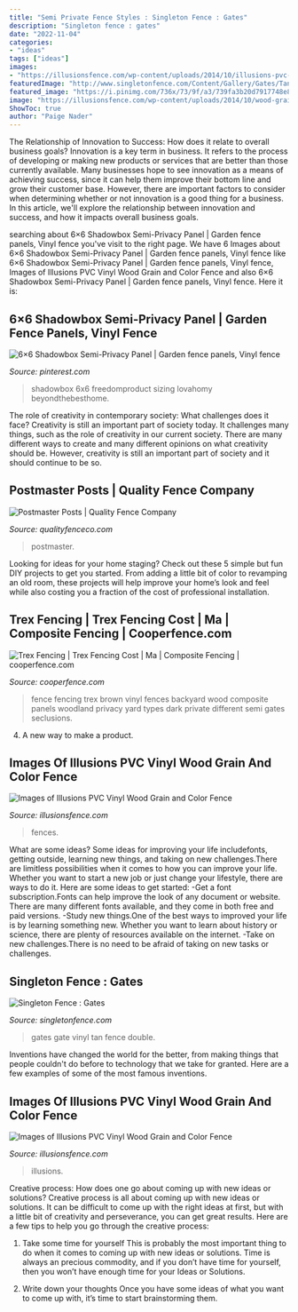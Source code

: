 ```yaml
---
title: "Semi Private Fence Styles : Singleton Fence : Gates"
description: "Singleton fence : gates"
date: "2022-11-04"
categories:
- "ideas"
tags: ["ideas"]
images:
- "https://illusionsfence.com/wp-content/uploads/2014/10/illusions-pvc-vinyl-fence-board-on-board-panels.jpg"
featuredImage: "http://www.singletonfence.com/Content/Gallery/Gates/TanDoubleGate.jpg"
featured_image: "https://i.pinimg.com/736x/73/9f/a3/739fa3b20d7917748e83e4b9302b7459.jpg"
image: "https://illusionsfence.com/wp-content/uploads/2014/10/wood-grain-pvc-vinyl-privacy-fencing-illusions-copy.jpg"
ShowToc: true
author: "Paige Nader"
---
```



The Relationship of Innovation to Success: How does it relate to overall business goals?
Innovation is a key term in business. It refers to the process of developing or making new products or services that are better than those currently available. Many businesses hope to see innovation as a means of achieving success, since it can help them improve their bottom line and grow their customer base. However, there are important factors to consider when determining whether or not innovation is a good thing for a business. In this article, we'll explore the relationship between innovation and success, and how it impacts overall business goals.

	

		
searching about 6×6 Shadowbox Semi-Privacy Panel | Garden fence panels, Vinyl fence you've visit to the right page. We have 6 Images about 6×6 Shadowbox Semi-Privacy Panel | Garden fence panels, Vinyl fence like 6×6 Shadowbox Semi-Privacy Panel | Garden fence panels, Vinyl fence, Images of Illusions PVC Vinyl Wood Grain and Color Fence and also 6×6 Shadowbox Semi-Privacy Panel | Garden fence panels, Vinyl fence. Here it is:
		
    
## 6×6 Shadowbox Semi-Privacy Panel | Garden Fence Panels, Vinyl Fence

<img loading=lazy src="https://i.pinimg.com/736x/73/9f/a3/739fa3b20d7917748e83e4b9302b7459.jpg" onerror="this.onerror=null;this.src='https://tse4.mm.bing.net/th?id=OIP.yMLvkChNpdCKbRez99739wHaHa&amp;pid=15.1';" alt="6×6 Shadowbox Semi-Privacy Panel | Garden fence panels, Vinyl fence">

_Source: pinterest.com_

>shadowbox 6x6 freedomproduct sizing lovahomy beyondthebesthome. 

	

The role of creativity in contemporary society: What challenges does it face?
Creativity is still an important part of society today. It challenges many things, such as the role of creativity in our current society. There are many different ways to create and many different opinions on what creativity should be. However, creativity is still an important part of society and it should continue to be so.

    
## Postmaster Posts | Quality Fence Company

<img loading=lazy src="http://www.qualityfenceco.com/wp-content/uploads/2011/05/wood-postmaster-15.jpg" onerror="this.onerror=null;this.src='https://tse4.mm.bing.net/th?id=OIP.TIVluL2kCXq-WKwbUYOazAHaFj&amp;pid=15.1';" alt="Postmaster Posts | Quality Fence Company">

_Source: qualityfenceco.com_

>postmaster. 

	

Looking for ideas for your home staging? Check out these 5 simple but fun DIY projects to get you started. From adding a little bit of color to revamping an old room, these projects will help improve your home’s look and feel while also costing you a fraction of the cost of professional installation.

    
## Trex Fencing | Trex Fencing Cost | Ma | Composite Fencing | Cooperfence.com

<img loading=lazy src="http://www.cooperfence.com/wp-content/uploads/2010/12/trex-seclusions-woodland-brown-dark-fence-big-028.jpg" onerror="this.onerror=null;this.src='https://tse2.mm.bing.net/th?id=OIP.rR_2326D0xrTsZBWs1bFfAHaFr&amp;pid=15.1';" alt="Trex Fencing | Trex Fencing Cost | Ma | Composite Fencing | cooperfence.com">

_Source: cooperfence.com_

>fence fencing trex brown vinyl fences backyard wood composite panels woodland privacy yard types dark private different semi gates seclusions. 

	

4. A new way to make a product.

    
## Images Of Illusions PVC Vinyl Wood Grain And Color Fence

<img loading=lazy src="https://illusionsfence.com/wp-content/uploads/2014/10/illusions-pvc-vinyl-fence-board-on-board-panels.jpg" onerror="this.onerror=null;this.src='https://tse4.mm.bing.net/th?id=OIP.lZSulugGRduTXvjUIV1udAHaLX&amp;pid=15.1';" alt="Images of Illusions PVC Vinyl Wood Grain and Color Fence">

_Source: illusionsfence.com_

>fences. 

	

What are some ideas?
Some ideas for improving your life includefonts, getting outside, learning new things, and taking on new challenges.There are limitless possibilities when it comes to how you can improve your life. Whether you want to start a new job or just change your lifestyle, there are ways to do it. Here are some ideas to get started: 
-Get a font subscription.Fonts can help improve the look of any document or website. There are many different fonts available, and they come in both free and paid versions. 
-Study new things.One of the best ways to improved your life is by learning something new. Whether you want to learn about history or science, there are plenty of resources available on the internet. 
-Take on new challenges.There is no need to be afraid of taking on new tasks or challenges.

    
## Singleton Fence : Gates

<img loading=lazy src="http://www.singletonfence.com/Content/Gallery/Gates/TanDoubleGate.jpg" onerror="this.onerror=null;this.src='https://tse2.mm.bing.net/th?id=OIP.KpbU1eDpN3pdsDzWfEuj6QHaFN&amp;pid=15.1';" alt="Singleton Fence : Gates">

_Source: singletonfence.com_

>gates gate vinyl tan fence double. 

	

Inventions have changed the world for the better, from making things that people couldn't do before to technology that we take for granted. Here are a few examples of some of the most famous inventions.

    
## Images Of Illusions PVC Vinyl Wood Grain And Color Fence

<img loading=lazy src="https://illusionsfence.com/wp-content/uploads/2014/10/wood-grain-pvc-vinyl-privacy-fencing-illusions-copy.jpg" onerror="this.onerror=null;this.src='https://tse2.mm.bing.net/th?id=OIP.uenCEIDjG7tASaS5OLI_9gHaFD&amp;pid=15.1';" alt="Images of Illusions PVC Vinyl Wood Grain and Color Fence">

_Source: illusionsfence.com_

>illusions. 

	

Creative process: How does one go about coming up with new ideas or solutions?
Creative process is all about coming up with new ideas or solutions. It can be difficult to come up with the right ideas at first, but with a little bit of creativity and perseverance, you can get great results. Here are a few tips to help you go through the creative process:
1. Take some time for yourself 
This is probably the most important thing to do when it comes to coming up with new ideas or solutions. Time is always an precious commodity, and if you don’t have time for yourself, then you won’t have enough time for your Ideas or Solutions.

2. Write down your thoughts 
Once you have some ideas of what you want to come up with, it’s time to start brainstorming them.

